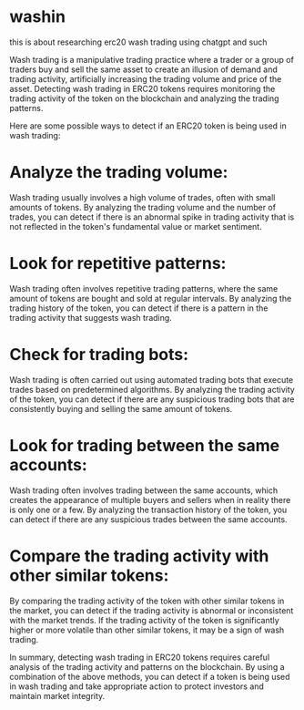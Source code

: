 # washin
this is about researching erc20 wash trading using chatgpt and such


Wash trading is a manipulative trading practice where a trader or a group of traders buy and sell the same asset to create an illusion of demand and trading activity, artificially increasing the trading volume and price of the asset. Detecting wash trading in ERC20 tokens requires monitoring the trading activity of the token on the blockchain and analyzing the trading patterns.

Here are some possible ways to detect if an ERC20 token is being used in wash trading:

# Analyze the trading volume: 
Wash trading usually involves a high volume of trades, often with small amounts of tokens. By analyzing the trading volume and the number of trades, you can detect if there is an abnormal spike in trading activity that is not reflected in the token's fundamental value or market sentiment.

# Look for repetitive patterns: 
Wash trading often involves repetitive trading patterns, where the same amount of tokens are bought and sold at regular intervals. By analyzing the trading history of the token, you can detect if there is a pattern in the trading activity that suggests wash trading.

# Check for trading bots:
Wash trading is often carried out using automated trading bots that execute trades based on predetermined algorithms. By analyzing the trading activity of the token, you can detect if there are any suspicious trading bots that are consistently buying and selling the same amount of tokens.

# Look for trading between the same accounts: 
Wash trading often involves trading between the same accounts, which creates the appearance of multiple buyers and sellers when in reality there is only one or a few. By analyzing the transaction history of the token, you can detect if there are any suspicious trades between the same accounts.

# Compare the trading activity with other similar tokens: 
By comparing the trading activity of the token with other similar tokens in the market, you can detect if the trading activity is abnormal or inconsistent with the market trends. If the trading activity of the token is significantly higher or more volatile than other similar tokens, it may be a sign of wash trading.

In summary, detecting wash trading in ERC20 tokens requires careful analysis of the trading activity and patterns on the blockchain. By using a combination of the above methods, you can detect if a token is being used in wash trading and take appropriate action to protect investors and maintain market integrity.
